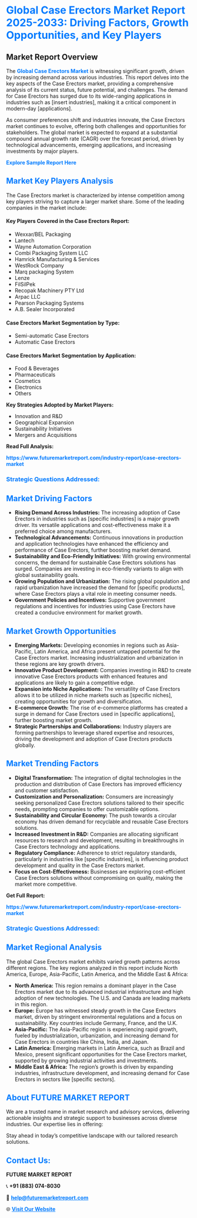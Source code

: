 <h1 style="color: #007BFF;">Global Case Erectors Market Report 2025-2033: Driving Factors, Growth Opportunities, and Key Players</h1>

<section id="overview">
<h2>Market Report Overview</h2>
<p>The <a href="https://www.futuremarketreport.com/industry-report/case-erectors-market" style="color: #007BFF; text-decoration: none;"><strong>Global Case Erectors Market</strong></a> is witnessing significant growth, driven by increasing demand across various industries. This report delves into the key aspects of the Case Erectors market, providing a comprehensive analysis of its current status, future potential, and challenges. The demand for Case Erectors has surged due to its wide-ranging applications in industries such as [insert industries], making it a critical component in modern-day [applications].</p>
<p>As consumer preferences shift and industries innovate, the Case Erectors market continues to evolve, offering both challenges and opportunities for stakeholders. The global market is expected to expand at a substantial compound annual growth rate (CAGR) over the forecast period, driven by technological advancements, emerging applications, and increasing investments by major players.</p>
</section>

<section id="overview">
<p><a href="https://www.futuremarketreport.com/request-sample/reportId=103576" style="color: #007BFF; text-decoration: none;"><strong>Explore Sample Report Here</strong></a></p>
</section>

<section id="key-players">
<h2 style="color: #007BFF;">Market Key Players Analysis</h2>
<p>The Case Erectors market is characterized by intense competition among key players striving to capture a larger market share. Some of the leading companies in the market include:</p>
<h4>Key Players Covered in the Case Erectors Report:</h4>
<ul><li>Wexxar/BEL Packaging</li><li>Lantech</li><li>Wayne Automation Corporation</li><li>Combi Packaging System LLC</li><li>Hamrick Manufacturing &amp; Services</li><li>WestRock Company</li><li>Marq packaging System</li><li>Lenze</li><li>FilSilPek</li><li>Recopak Machinery PTY Ltd</li><li>Arpac LLC</li><li>Pearson Packaging Systems</li><li>A.B. Sealer Incorporated</li></ul>
<h4>Case Erectors Market Segmentation by Type:</h4>
<ul><li>Semi-automatic Case Erectors</li><li>Automatic Case Erectors</li></ul>

<h4>Case Erectors Market Segmentation by Application:</h4>
<ul><li>Food &amp; Beverages</li><li>Pharmaceuticals</li><li>Cosmetics</li><li>Electronics</li><li>Others</li></ul>
<p><strong>Key Strategies Adopted by Market Players:</strong></p>
<ul>
<li>Innovation and R&D</li>
<li>Geographical Expansion</li>
<li>Sustainability Initiatives</li>
<li>Mergers and Acquisitions</li>
</ul>
</section>

<section>
<p><strong>Read Full Analysis: </strong></p><a href="https://www.futuremarketreport.com/industry-report/case-erectors-market" style="color: #007BFF; text-decoration: none;"><strong>https://www.futuremarketreport.com/industry-report/case-erectors-market</strong></a>
<h3 style="color: #007BFF;">Strategic Questions Addressed:</h3>
</section>

<section id="driving-factors">
<h2 style="color: #007BFF;">Market Driving Factors</h2>
<ul>
<li><strong>Rising Demand Across Industries:</strong> The increasing adoption of Case Erectors in industries such as [specific industries] is a major growth driver. Its versatile applications and cost-effectiveness make it a preferred choice among manufacturers.</li>
<li><strong>Technological Advancements:</strong> Continuous innovations in production and application technologies have enhanced the efficiency and performance of Case Erectors, further boosting market demand.</li>
<li><strong>Sustainability and Eco-Friendly Initiatives:</strong> With growing environmental concerns, the demand for sustainable Case Erectors solutions has surged. Companies are investing in eco-friendly variants to align with global sustainability goals.</li>
<li><strong>Growing Population and Urbanization:</strong> The rising global population and rapid urbanization have increased the demand for [specific products], where Case Erectors plays a vital role in meeting consumer needs.</li>
<li><strong>Government Policies and Incentives:</strong> Supportive government regulations and incentives for industries using Case Erectors have created a conducive environment for market growth.</li>
</ul>
</section>

<section id="growth-opportunities">
<h2 style="color: #007BFF;">Market Growth Opportunities</h2>
<ul>
<li><strong>Emerging Markets:</strong> Developing economies in regions such as Asia-Pacific, Latin America, and Africa present untapped potential for the Case Erectors market. Increasing industrialization and urbanization in these regions are key growth drivers.</li>
<li><strong>Innovative Product Development:</strong> Companies investing in R&D to create innovative Case Erectors products with enhanced features and applications are likely to gain a competitive edge.</li>
<li><strong>Expansion into Niche Applications:</strong> The versatility of Case Erectors allows it to be utilized in niche markets such as [specific niches], creating opportunities for growth and diversification.</li>
<li><strong>E-commerce Growth:</strong> The rise of e-commerce platforms has created a surge in demand for Case Erectors used in [specific applications], further boosting market growth.</li>
<li><strong>Strategic Partnerships and Collaborations:</strong> Industry players are forming partnerships to leverage shared expertise and resources, driving the development and adoption of Case Erectors products globally.</li>
</ul>
</section>

<section id="trending-factors">
<h2 style="color: #007BFF;">Market Trending Factors</h2>
<ul>
<li><strong>Digital Transformation:</strong> The integration of digital technologies in the production and distribution of Case Erectors has improved efficiency and customer satisfaction.</li>
<li><strong>Customization and Personalization:</strong> Consumers are increasingly seeking personalized Case Erectors solutions tailored to their specific needs, prompting companies to offer customizable options.</li>
<li><strong>Sustainability and Circular Economy:</strong> The push towards a circular economy has driven demand for recyclable and reusable Case Erectors solutions.</li>
<li><strong>Increased Investment in R&D:</strong> Companies are allocating significant resources to research and development, resulting in breakthroughs in Case Erectors technology and applications.</li>
<li><strong>Regulatory Compliance:</strong> Adherence to strict regulatory standards, particularly in industries like [specific industries], is influencing product development and quality in the Case Erectors market.</li>
<li><strong>Focus on Cost-Effectiveness:</strong> Businesses are exploring cost-efficient Case Erectors solutions without compromising on quality, making the market more competitive.</li>
</ul>
</section>

<section>
<p><strong>Get Full Report: </strong></p><a href="https://www.futuremarketreport.com/industry-report/case-erectors-market" style="color: #007BFF; text-decoration: none;"><strong>https://www.futuremarketreport.com/industry-report/case-erectors-market</strong></a>
<h3 style="color: #007BFF;">Strategic Questions Addressed:</h3>
</section>


<section id="regional-analysis">
<h2 style="color: #007BFF;">Market Regional Analysis</h2>
<p>The global Case Erectors market exhibits varied growth patterns across different regions. The key regions analyzed in this report include North America, Europe, Asia-Pacific, Latin America, and the Middle East & Africa:</p>
<ul>
<li><strong>North America:</strong> This region remains a dominant player in the Case Erectors market due to its advanced industrial infrastructure and high adoption of new technologies. The U.S. and Canada are leading markets in this region.</li>
<li><strong>Europe:</strong> Europe has witnessed steady growth in the Case Erectors market, driven by stringent environmental regulations and a focus on sustainability. Key countries include Germany, France, and the U.K.</li>
<li><strong>Asia-Pacific:</strong> The Asia-Pacific region is experiencing rapid growth, fueled by industrialization, urbanization, and increasing demand for Case Erectors in countries like China, India, and Japan.</li>
<li><strong>Latin America:</strong> Emerging markets in Latin America, such as Brazil and Mexico, present significant opportunities for the Case Erectors market, supported by growing industrial activities and investments.</li>
<li><strong>Middle East & Africa:</strong> The region’s growth is driven by expanding industries, infrastructure development, and increasing demand for Case Erectors in sectors like [specific sectors].</li>
</ul>
</section>

<footer>
<h2 style="color: #007BFF;">About FUTURE MARKET REPORT</h2>
<p>We are a trusted name in market research and advisory services, delivering actionable insights and strategic support to businesses across diverse industries. Our expertise lies in offering:</p>

<p>Stay ahead in today’s competitive landscape with our tailored research solutions.</p>

<h2 style="color: #007BFF;">Contact Us:</h2>
<p><strong>FUTURE MARKET REPORT</strong></p>
<p>📞 <strong>+91 (883) 074-8030</strong></p>
<p>📧 <strong><a href="mailto:help@futuremarketreport.com" style="color: #007BFF;">help@futuremarketreport.com</a></strong></p>
<p>🌐 <strong><a href="https://www.futuremarketreport.com/" style="color: #007BFF;">Visit Our Website</a></strong></p>
</footer>